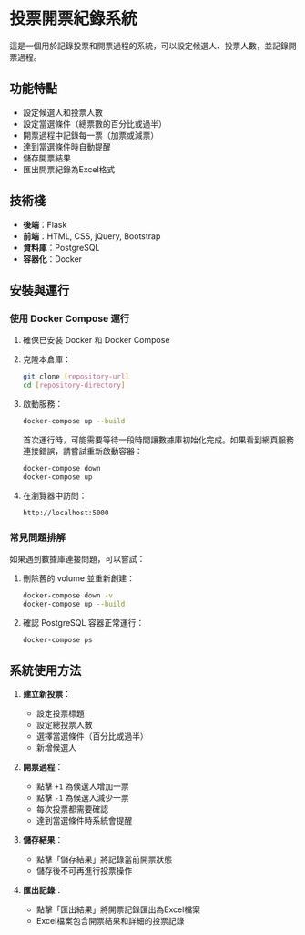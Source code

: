# 投票開票紀錄系統

這是一個用於記錄投票和開票過程的系統，可以設定候選人、投票人數，並記錄開票過程。

## 功能特點

- 設定候選人和投票人數
- 設定當選條件（總票數的百分比或過半）
- 開票過程中記錄每一票（加票或減票）
- 達到當選條件時自動提醒
- 儲存開票結果
- 匯出開票紀錄為Excel格式

## 技術棧

- **後端**：Flask
- **前端**：HTML, CSS, jQuery, Bootstrap
- **資料庫**：PostgreSQL
- **容器化**：Docker

## 安裝與運行

### 使用 Docker Compose 運行

1. 確保已安裝 Docker 和 Docker Compose

2. 克隆本倉庫：
   ```bash
   git clone [repository-url]
   cd [repository-directory]
   ```

3. 啟動服務：
   ```bash
   docker-compose up --build
   ```

   首次運行時，可能需要等待一段時間讓數據庫初始化完成。如果看到網頁服務連接錯誤，請嘗試重新啟動容器：
   ```bash
   docker-compose down
   docker-compose up
   ```

4. 在瀏覽器中訪問：
   ```
   http://localhost:5000
   ```

### 常見問題排解

如果遇到數據庫連接問題，可以嘗試：

1. 刪除舊的 volume 並重新創建：
   ```bash
   docker-compose down -v
   docker-compose up --build
   ```

2. 確認 PostgreSQL 容器正常運行：
   ```bash
   docker-compose ps
   ```

## 系統使用方法

1. **建立新投票**：
   - 設定投票標題
   - 設定總投票人數
   - 選擇當選條件（百分比或過半）
   - 新增候選人

2. **開票過程**：
   - 點擊 `+1` 為候選人增加一票
   - 點擊 `-1` 為候選人減少一票
   - 每次投票都需要確認
   - 達到當選條件時系統會提醒

3. **儲存結果**：
   - 點擊「儲存結果」將記錄當前開票狀態
   - 儲存後不可再進行投票操作

4. **匯出記錄**：
   - 點擊「匯出結果」將開票記錄匯出為Excel檔案
   - Excel檔案包含開票結果和詳細的投票記錄